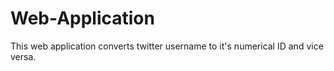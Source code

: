 # Web-Application
This web application converts twitter username to it's numerical ID and vice versa.
